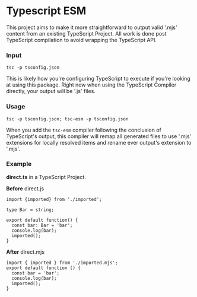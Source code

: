 # Typescript ESM

This project aims to make it more straightforward to output valid '.mjs' content from an existing TypeScript Project. All work is done post TypeScript compilation to avoid wrapping the TypeScript API.

### Input
`tsc -p tsconfig.json`

This is likely how you're configuring TypeScript to execute if you're looking at using this package. Right now when using the TypeScript Compiler directly, your output will be '.js' files.

### Usage
`tsc -p tsconfig.json; tsc-esm -p tsconfig.json`

When you add the `tsc-esm` compiler following the conclusion of TypeScript's output, this compiler will remap all generated files to use '.mjs' extensions for locally resolved items and rename ever output's extension to '.mjs'.

### Example
**direct.ts** in a TypeScript Project.

**Before** direct.js
```
import {imported} from './imported';

type Bar = string;

export default function() {
  const bar: Bar = 'bar';
  console.log(bar);
  imported();
}
```

**After** direct.mjs
```
import { imported } from './imported.mjs';
export default function () {
  const bar = 'bar';
  console.log(bar);
  imported();
}
```